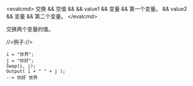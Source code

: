 \<evalcmd\> 交换 && 空值 && && value1 && 变量 && 第一个变量。 && value2 && 变量 && 第二个变量。 \</evalcmd\>

交换两个变量的值。

//<例子://>

    i = "世界";
    j = "你好";
    Swap(i, j);
    Output( i + " " + j );
    --> 你好 世界